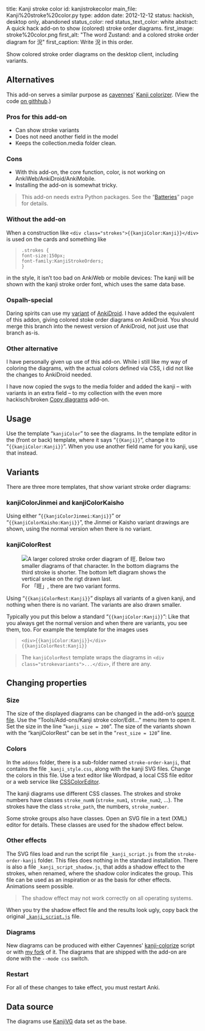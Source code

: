title: Kanji stroke color
id: kanjistrokecolor
main_file: Kanji%20stroke%20color.py
type: addon
date: 2012-12-12
status: hackish, desktop only, abandoned
status_color: red
status_text_color: white
abstract: A quick hack add-on to show (colored) stroke order diagrams.
first_image: stroke%20color.png
first_alt: "The word Zustand: and a colored stroke order diagram for 況"
first_caption: Write 況 in this order.

Show colored stroke order diagrams on the desktop client, including
variants.

## Alternatives

This add-on serves a similar purpose as
[cayennes](http://cayennes.github.com)’ [Kanji
colorizer](https://ankiweb.net/shared/info/1964372878). (View the code
[on githhub](https://github.com/cayennes/kanji-colorize/).)

### Pros for this add-on
* Can show stroke variants
* Does not need another field in the model
* Keeps the collection.media folder clean.

### Cons

* With this add-on, the core function, color, is not working on
  AnkiWeb/AnkiDroid/AnkiMobile.
* Installing the add-on is somewhat tricky.

<blockquote class="nb">
This add-on needs extra Python packages. See the
“<a href="Batteries.html">Batteries</a>” page for details.
</blockquote>


### Without the add-on

When a construction like `<div
class="strokes">{{kanjiColor:Kanji}}</div>` is used on the cards and
something like
<blockquote><pre><code>.strokes {
font-size:150px;
font-family:KanjiStrokeOrders;
}</code></pre></blockquote>
in the style, it isn’t too bad on AnkiWeb or mobile devices: The kanji
will be shown with the kanji stroke order font, which uses the same
data base.

### Ospalh-special
Daring spirits can use my
[variant](https://github.com/ospalh/Anki-Android/tree/stroke-color-addon)
of [AnkiDroid](https://github.com/nicolas-raoul/Anki-Android). I have
added the equivalent of this addon, giving colored stoke order
diagrams on AnkiDroid. You should merge this branch into the newest
version of AnkiDroid, not just use that branch as-is.

### Other alternative

I have personally given up use of this add-on. While i still like my
way of coloring the diagrams, with the actual colors defined via CSS,
i did not like the changes to AnkiDroid needed.

I have now copied the svgs to the media folder and added the kanji –
with variants in an extra field – to my collection with the even more
hackisch/broken [Copy diagrams](Copy%20diagrams.html) add-on.

## Usage

Use the template “`kanjiColor`” to see the diagrams. In the template
editor in the (front or back) template, where it says “`{{Kanji}}`”,
change it to “`{{kanjiColor:Kanji}}`”. When you use another field name
for you kanji, use that instead.

## Variants

There are three more templates, that show variant stroke order
diagrams:

### kanjiColorJinmei and kanjiColorKaisho

Using either “`{{kanjiColorJinmei:Kanji}}`” or
“`{{kanjiColorKaisho:Kanji}}`”, the Jinmei or Kaisho variant drawings
are shown, using the normal version when there is no variant.

### kanjiColorRest

<figure>
<img src="images/three_旺.png" alt="A larger colored  stroke order diagram of
旺. Below two smaller diagrams of that character. In the bottom
diagrams the third stroke is shorter. The bottom left diagram shows
the vertical sroke on the rigt drawn last.">
<figcaption>For 「旺」, there are two variant forms.</figcaption>
</figure>

Using “`{{kanjiColorRest:Kanji}}`” displays all variants of a given
kanji, and nothing when there is no variant. The variants are also
drawn smaller.

Typically you put this below a standard “`{{kanjiColor:Kanji}}`”: Like
that you always get the normal version and when there are variants,
you see them, too. For example the template for the images uses
<blockquote><pre><code>&lt;div>{{kanjiColor:Kanji}}&lt;/div>
{{kanjiColorRest:Kanji}}</code></pre></blockquote>

<blockquote class="nb">The <code>kanjiColorRest</code> template wraps the
diagrams in <code>&ltdiv class="strokevariants">...&lt;/div></code>,
 if there are any.</blockquote>


## Changing properties

### Size

The size of the displayed diagrams can be changed in the add-on’s
[source file](https://github.com/ospalh/anki-addons/blob/master/Kanji%20stroke%20color.py).
Use the “Tools/Add-ons/Kanji stroke color/Edit...” menu item to open
it. Set the size in the line “`kanji_size = 200`”. The size of the
variants shown with the “kanjiColorRest” can be set in the “`rest_size
= 120`” line.

### Colors

In the `addons` folder, there is a sub-folder named
`stroke-order-kanji`, that contains the file `_kanji_style.css`, along
with the kanji SVG files. Change the colors in this file. Use a text
editor like Wordpad, a local CSS file editor or a web service like
[CSSColorEditor](http://css-color-replace.orca-multimedia.de/).

The kanji diagrams use different CSS classes. The strokes and stroke
numbers have classes `stroke_numN` (`stroke_num1`, `stroke_num2`,
...). The strokes have the class `stroke_path`, the numbers,
`stroke_number`.

Some stroke groups also have classes. Open an SVG
file in a text (XML) editor for details. These classes are used for
the shadow effect below.

### Other effects

The SVG files load and run the script file `_kanji_script.js` from the
`stroke-order-kanji` folder. This files does nothing in the standard
installation. There is also a file `_kanji_script_shadow.js`, that
adds a shadow effect to the strokes, when renamed, where the shadow
color indicates the group. This file can be used as an inspiration or
as the basis for other effects. Animations seem possible.

<blockquote class="nb">The shadow effect may not work correctly on all
operating systems.</blockquote>

When you try the shadow effect file and the results look ugly, copy
back the original
[`_kanji_script.js`](https://raw.github.com/ospalh/kanji-colorize/etree/kanjicolorizer/extra/_kanji_script.js)
file.

### Diagrams

New diagrams can be produced with either Cayennes'
[kanji-colorize](https://github.com/cayennes/kanji-colorize/) script
or with [my fork](https://github.com/ospalh/kanji-colorize) of it. The
diagrams that are shipped with the add-on are done with the `--mode
css` switch.


### Restart

For all of these changes to take effect, you must restart Anki.


## Data source

The diagrams use [KanjiVG](http://kanjivg.tagaini.net/) data set as the base.
